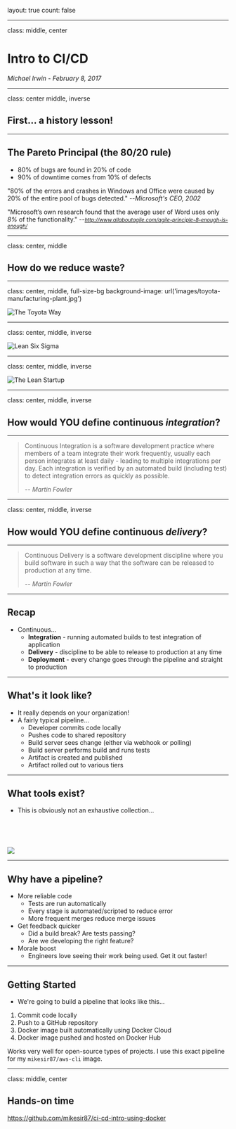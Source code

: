 layout: true
count: false

---
class: middle, center

# Intro to CI/CD

_Michael Irwin - February 8, 2017_


---
class: center middle, inverse

## First... a history lesson!


---

## The Pareto Principal (the 80/20 rule)

- 80% of bugs are found in 20% of code
- 90% of downtime comes from 10% of defects


"80% of the errors and crashes in Windows and Office were caused by 20% of the entire pool of bugs detected."
--<cite>Microsoft's CEO, 2002</cite>

"Microsoft’s own research found that the average user of Word uses only *8%* of the functionality."
--<small><em>http://www.allaboutagile.com/agile-principle-8-enough-is-enough/</em></small>

---
class: center, middle

## How do we reduce waste?


---
class: center, middle, full-size-bg
background-image: url('images/toyota-manufacturing-plant.jpg')

![The Toyota Way](images/the-toyota-way.jpg)


---
class: center, middle, inverse

![Lean Six Sigma](images/lean-six-sigma.png)

---
class: center, middle, inverse

![The Lean Startup](images/the-lean-startup.jpg)

---
class: center, middle, inverse

## How would YOU define continuous _integration_?

---

> Continuous Integration is a software development practice where members of a team integrate their work frequently, usually each person integrates at least daily - leading to multiple integrations per day. Each integration is verified by an automated build (including test) to detect integration errors as quickly as possible.
>
> -- <cite>Martin Fowler</cite>

---
class: center, middle, inverse

## How would YOU define continuous _delivery_?

---

> Continuous Delivery is a software development discipline where you build software in such a way that the software can be released to production at any time.
>
> -- <cite>Martin Fowler</cite>

---

## Recap

- Continuous...
  - **Integration** - running automated builds to test integration of application
  - **Delivery** - discipline to be able to release to production at any time
  - **Deployment** - every change goes through the pipeline and straight to production


---

## What's it look like?

- It really depends on your organization!
- A fairly typical pipeline...
  - Developer commits code locally
  - Pushes code to shared repository
  - Build server sees change (either via webhook or polling)
  - Build server performs build and runs tests
  - Artifact is created and published
  - Artifact rolled out to various tiers


---

## What tools exist?

- This is obviously not an exhaustive collection...

<div style="margin-top:75px;">
  <img src="images/ci-cd-tools.png" class="img-responsive" />
</div>

---

## Why have a pipeline?

- More reliable code
  - Tests are run automatically
  - Every stage is automated/scripted to reduce error
  - More frequent merges reduce merge issues
- Get feedback quicker
  - Did a build break? Are tests passing?
  - Are we developing the right feature?
- Morale boost
  - Engineers love seeing their work being used. Get it out faster!

---

## Getting Started

- We're going to build a pipeline that looks like this...

1. Commit code locally
2. Push to a GitHub repository
3. Docker image built automatically using Docker Cloud
4. Docker image pushed and hosted on Docker Hub

Works very well for open-source types of projects. 
I use this exact pipeline for my `mikesir87/aws-cli` image.


---
class: middle, center

## Hands-on time
https://github.com/mikesir87/ci-cd-intro-using-docker
